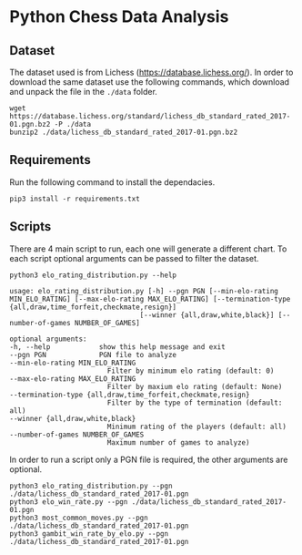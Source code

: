 # Python Chess Data Analysis

## Dataset

The dataset used is from Lichess (https://database.lichess.org/).
In order to download the same dataset use the following commands, which download and unpack the file in the `./data` folder.

    wget https://database.lichess.org/standard/lichess_db_standard_rated_2017-01.pgn.bz2 -P ./data
    bunzip2 ./data/lichess_db_standard_rated_2017-01.pgn.bz2 

## Requirements
Run the following command to install the dependacies.

    pip3 install -r requirements.txt

## Scripts
There are 4 main script to run, each one will generate a different chart. To each script optional arguments can be passed to filter the dataset.

    python3 elo_rating_distribution.py --help

    usage: elo_rating_distribution.py [-h] --pgn PGN [--min-elo-rating MIN_ELO_RATING] [--max-elo-rating MAX_ELO_RATING] [--termination-type {all,draw,time_forfeit,checkmate,resign}]
                                    [--winner {all,draw,white,black}] [--number-of-games NUMBER_OF_GAMES]

    optional arguments:
    -h, --help            show this help message and exit
    --pgn PGN             PGN file to analyze
    --min-elo-rating MIN_ELO_RATING
                            Filter by minimum elo rating (default: 0)
    --max-elo-rating MAX_ELO_RATING
                            Filter by maxium elo rating (default: None)
    --termination-type {all,draw,time_forfeit,checkmate,resign}
                            Filter by the type of termination (default: all)
    --winner {all,draw,white,black}
                            Minimum rating of the players (default: all)
    --number-of-games NUMBER_OF_GAMES
                            Maximum number of games to analyze)

In order to run a script only a PGN file is required, the other arguments are optional.

    python3 elo_rating_distribution.py --pgn ./data/lichess_db_standard_rated_2017-01.pgn
    python3 elo_win_rate.py --pgn ./data/lichess_db_standard_rated_2017-01.pgn
    python3 most_common_moves.py --pgn ./data/lichess_db_standard_rated_2017-01.pgn
    python3 gambit_win_rate_by_elo.py --pgn ./data/lichess_db_standard_rated_2017-01.pgn

